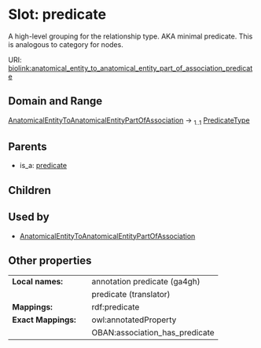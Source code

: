 
# Slot: predicate


A high-level grouping for the relationship type. AKA minimal predicate. This is analogous to category for nodes.

URI: [biolink:anatomical_entity_to_anatomical_entity_part_of_association_predicate](https://w3id.org/biolink/anatomical_entity_to_anatomical_entity_part_of_association_predicate)


## Domain and Range

[AnatomicalEntityToAnatomicalEntityPartOfAssociation](AnatomicalEntityToAnatomicalEntityPartOfAssociation.md) &#8594;  <sub>1..1</sub> [PredicateType](types/PredicateType.md)

## Parents

 *  is_a: [predicate](predicate.md)

## Children


## Used by

 * [AnatomicalEntityToAnatomicalEntityPartOfAssociation](AnatomicalEntityToAnatomicalEntityPartOfAssociation.md)

## Other properties

|  |  |  |
| --- | --- | --- |
| **Local names:** | | annotation predicate (ga4gh) |
|  | | predicate (translator) |
| **Mappings:** | | rdf:predicate |
| **Exact Mappings:** | | owl:annotatedProperty |
|  | | OBAN:association_has_predicate |

